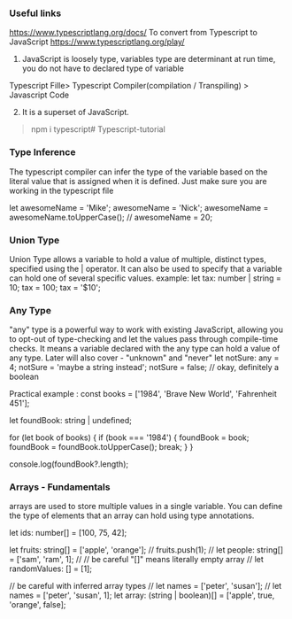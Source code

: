 ### Useful links
https://www.typescriptlang.org/docs/
To convert from Typescript to JavaScript 
https://www.typescriptlang.org/play/

1. JavaScript is loosely type, variables type are determinant at run time, you do not have to declared type of variable

Typescript Fille> Typescript Compiler(compilation / Transpiling) > Javascript Code

2. It is a superset of JavaScript.
>npm i typescript# Typescript-tutorial

### Type Inference
The typescript compiler can infer the type of the variable based on the literal value that is assigned when it is defined. Just make sure you are working in the typescript file 

let awesomeName = 'Mike';
awesomeName = 'Nick';
awesomeName = awesomeName.toUpperCase();
// awesomeName = 20;

### Union Type
Union Type allows a variable to hold a value of multiple, distinct types, specified using the | operator. It can also be used to specify that a variable can hold one of several specific values.
example:
let tax: number | string = 10;
tax = 100;
tax = '$10';

### Any Type
"any" type is a powerful way to work with existing JavaScript, allowing you to opt-out of type-checking and let the values pass through compile-time checks. It means a variable declared with the any type can hold a value of any type. Later will also cover - "unknown" and "never"
let notSure: any = 4;
notSure = 'maybe a string instead';
notSure = false; // okay, definitely a boolean

Practical example :
const books = ['1984', 'Brave New World', 'Fahrenheit 451'];

let foundBook: string | undefined;

for (let book of books) {
  if (book === '1984') {
    foundBook = book;
    foundBook = foundBook.toUpperCase();
    break;
  }
}

console.log(foundBook?.length);

### Arrays - Fundamentals
 arrays are used to store multiple values in a single variable. You can define the type of elements that an array can hold using type annotations.

let ids: number[] = [100, 75, 42];

let fruits: string[] = ['apple', 'orange'];
// fruits.push(1);
// let people: string[] = ['sam', 'ram', 1];
//
// be careful "[]" means literally empty array
// let randomValues: [] = [1];

// be careful with inferred array types
// let names = ['peter', 'susan'];
// let names = ['peter', 'susan', 1];
let array: (string | boolean)[] = ['apple', true, 'orange', false];
